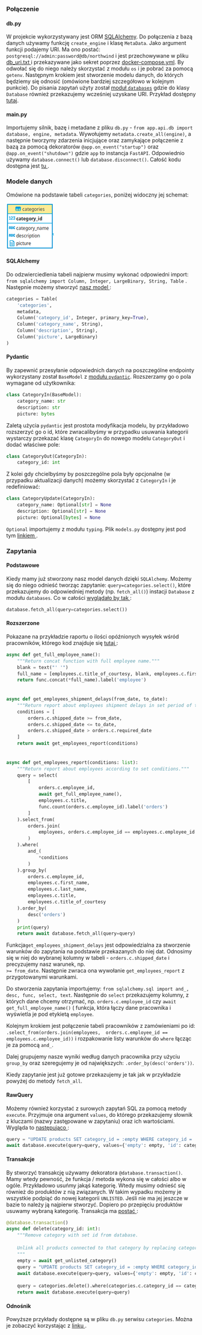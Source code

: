 ### Połączenie

#### db.py

W projekcie wykorzystywany jest ORM [SQLAlchemy](https://docs.sqlalchemy.org/en/13/orm/). Do połączenia z bazą danych 
używamy funkcję `create_engine` i klasę `MetaData`. Jako argument funkcji podajemy URI. Ma ono postać: 
`postgresql://admin:password@db/northwind` i jest przechowywane w pliku [db_uri.txt
](https://github.com/ethru/northwind_psql/blob/master/secrets/db_uri.txt) i przekazywane jako sekret poprzez 
[docker-compose.yml](https://github.com/ethru/northwind_psql/blob/master/docker-compose.yml#L15). By odwołać się do 
niego należy skorzystać z modułu `os` i je pobrać za pomocą `getenv`. Następnym krokiem jest stworzenie modelu danych, 
do których będziemy się odnosić (omówione bardziej szczegółowo w kolejnym punkcie). Do pisania zapytań użyty został 
[moduł `databases`](https://www.encode.io/databases/) gdzie do klasy `Database` również przekazujemy wcześniej uzyskane 
URI. Przykład dostępny 
[tutaj](https://github.com/ethru/northwind_psql/blob/master/common/__init__.py#L1-L18).

#### main.py

Importujemy silnik, bazę i metadane z pliku `db.py` - `from app.api.db import database, engine, metadata`. Wywołujemy 
`metadata.create_all(engine)`, a następnie tworzymy zdarzenia inicjujące oraz zamykające połączenie z bazą za pomocą 
dekoratorów `@app.on_event("startup")` oraz `@app.on_event("shutdown")` gdzie `app` to instancja `FastAPI`. Odpowiednio 
używamy `database.connect()` lub `database.disconnect()`. Całość kodu dostępna jest [tu
](https://github.com/ethru/northwind_psql/blob/master/categories-service/app/main.py#L4-L23).

### Modele danych

Omówione na podstawie tabeli `categories`, poniżej widoczny jej schemat:

![Schemat kategorii](img/Categories.png)

#### SQLAlchemy

Do odzwierciedlenia tabeli najpierw musimy wykonać odpowiedni import:
`from sqlalchemy import Column, Integer, LargeBinary, String, Table` . Następnie możemy stworzyć [nasz model
](https://github.com/ethru/northwind_psql/blob/master/categories-service/app/api/models.py#L4-L15):

```python
categories = Table(
    'categories',
    metadata,
    Column('category_id', Integer, primary_key=True),
    Column('category_name', String),
    Column('description', String),
    Column('picture', LargeBinary)
)
```

#### Pydantic

By zapewnić przesyłanie odpowiednich danych na poszczególne endpointy wykorzystany został `BaseModel` z [modułu 
`pydantic`](https://pydantic-docs.helpmanual.io/). Rozszerzamy go o pola wymagane od użytkownika:

```python
class CategoryIn(BaseModel):
    category_name: str
    description: str
    picture: bytes
```

Zaletą użycia `pydantic` jest prostota modyfikacja modelu, by przykładowo rozszerzyć go o id, które zwracalibyśmy w 
przypadku usuwania kategorii wystarczy przekazać klasę `CategoryIn` do nowego modelu `CategoryOut` i dodać właściwe pole:

```python
class CategoryOut(CategoryIn):
    category_id: int
```

Z kolei gdy chcielbyśmy by poszczególne pola były opcjonalne (w przypadku aktualizacji danych) możemy skorzystać z 
`CategoryIn` i je redefiniować:

```python
class CategoryUpdate(CategoryIn):
    category_name: Optional[str] = None
    description: Optional[str] = None
    picture: Optional[bytes] = None
```

`Optional` importujemy z modułu `typing`. Plik `models.py` dostępny jest pod tym [linkiem
](https://github.com/ethru/northwind_psql/blob/master/categories-service/app/api/models.py#L18-L31).

### Zapytania

#### Podstawowe

Kiedy mamy już stworzony nasz model danych dzięki `SQLAlchemy`. Możemy się do niego odnieść tworząc zapytanie:
`query=categories.select()`, które przekazujemy do odpowiedniej metody (np. `fetch_all()`) instacji `Database` z modułu 
`databases`. Co w całości [wyglądało by tak
](https://github.com/ethru/northwind_psql/blob/master/categories-service/app/api/db.py#L12-L14): 

```python
database.fetch_all(query=categories.select())
```

#### Rozszerzone

Pokazane na przykładzie raportu o ilości opóźnionych wysyłek wśród pracowników, którego kod znajduje się [tutaj
](https://github.com/ethru/northwind_psql/blob/master/reports-service/app/api/db.py#L23-L60):

```python
async def get_full_employee_name():
    """Return concat function with full employee name."""
    blank = text("' '")
    full_name = [employees.c.title_of_courtesy, blank, employees.c.first_name, blank, employees.c.last_name]
    return func.concat(*full_name).label('employee')


async def get_employees_shipment_delays(from_date, to_date):
    """Return report about employees shipment delays in set period of time."""
    conditions = [
        orders.c.shipped_date >= from_date,
        orders.c.shipped_date <= to_date,
        orders.c.shipped_date > orders.c.required_date
    ]
    return await get_employees_report(conditions)


async def get_employees_report(conditions: list):
    """Return report about employees according to set conditions."""
    query = select(
        [
            orders.c.employee_id,
            await get_full_employee_name(),
            employees.c.title,
            func.count(orders.c.employee_id).label('orders')
        ]
    ).select_from(
        orders.join(
            employees, orders.c.employee_id == employees.c.employee_id
        )
    ).where(
        and_(
            *conditions
        )
    ).group_by(
        orders.c.employee_id,
        employees.c.first_name,
        employees.c.last_name,
        employees.c.title,
        employees.c.title_of_courtesy
    ).order_by(
        desc('orders')
    )
    print(query)
    return await database.fetch_all(query=query)
```

Funkcja`get_employees_shipment_delays` jest odpowiedzialna za stworzenie warunków do zapytania na podstawie przekazanych
do niej dat. Odnosimy się w niej do wybranej kolumny w tabeli - `orders.c.shipped_date` i precyzujemy nasz warunek, np.  
`>= from_date`. Następnie zwraca ona wywołanie `get_employees_report` z przygotowanymi warunkami.

Do stworzenia zapytania importujemy: `from sqlalchemy.sql import and_, desc, func, select, text`. Następnie do `select` 
przekazujemy kolumny, z których dane chcemy otrzymać, np. `orders.c.employee_id` czy `await get_full_employee_name()` (
funkcja, która łączy dane pracownika i wyświetla je pod etykietą `employee`.

Kolejnym krokiem jest połączenie tabeli pracowników z zamówieniami po id: `.select_from(orders.join(employees, 
orders.c.employee_id == employees.c.employee_id))` i rozpakowanie listy warunków do `where` łącząc je za pomocą `and_`. 

Dalej grupujemy nasze wyniki według danych pracownika przy użyciu `group_by` oraz szeregujemy je od największych: 
`.order_by(desc('orders'))`.

Kiedy zapytanie jest już gotowe przekazujemy je tak jak w przykładzie powyżej do metody `fetch_all`.

#### RawQuery

Możemy również korzystać z surowych zapytań SQL za pomocą metody `execute`. Przyjmuje ona argument `values`, do którego 
przekazujemy słownik z kluczami (nazwy zastępowane w zapytaniu) oraz ich wartościami. Wygląda to [następująco
](https://github.com/ethru/northwind_psql/blob/master/categories-service/app/api/db.py#L55-L56):

```python
query = "UPDATE products SET category_id = :empty WHERE category_id = :id"
await database.execute(query=query, values={'empty': empty, 'id': category_id})
```

#### Transakcje

By stworzyć transakcję używamy dekoratora `@database.transaction()`. Mamy wtedy pewność, że funkcja / metoda wykona się 
w całości albo w ogóle. Przykładowo usuńmy jakąś kategorię. Wtedy musimy odnieść się również do produktów z nią 
związanych. W takim wypadku możemy je wszystkie podpiąć do nowej kategorii `UNLISTED`. Jeśli nie ma jej jeszcze w bazie 
to należy ją najpierw stworzyć. Dopiero po przepięciu produktów usuwamy wybraną kategorię. Transakcja ma [postać
](https://github.com/ethru/northwind_psql/blob/master/categories-service/app/api/db.py#L45-L59):

```python
@database.transaction()
async def delete(category_id: int):
    """Remove category with set id from database.
    
    Unlink all products connected to that category by replacing category_id with id of unlisted category.
    """
    empty = await get_unlisted_category()
    query = "UPDATE products SET category_id = :empty WHERE category_id = :id"
    await database.execute(query=query, values={'empty': empty, 'id': category_id})

    query = categories.delete().where(categories.c.category_id == category_id).returning(categories)
    return await database.execute(query=query)
```

#### Odnośnik

Powyższe przykłady dostępne są w pliku `db.py` serwisu `categories`. Można je zobaczyć korzystając z [linku
](https://github.com/ethru/northwind_psql/blob/master/categories-service/app/api/db.py#L7-L59).
